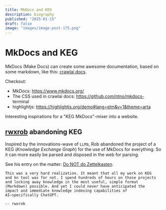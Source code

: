 ```yaml
---
title: MkDocs and KEG
description: biography
published: "2025-01-15"
draft: false
image: "images/image-post-175.png"
---
```


# MkDocs and KEG

MkDocs (Make Docs) can create some awesome documentation, based on   some markdown, like this: [crawlai docs](https://docs.crawl4ai.com/).

Checkout:
- MkDocs: https://www.mkdocs.org/
- The CSS used in crawlai docs: https://github.com/ntno/mkdocs-      terminal
- highlightjs: https://highlightjs.org/demo#lang=elm&v=1&theme=arta

Interesting inspirations for a "KEG MkDocs"-mixer into a website.

## [rwxrob](https://github.com/rwxrob) abandoning KEG

Inspired by the innovations-wave of `LLM`s, Rob abandoned the        project of a KEG (*Knowledge Exchange Graph*) for the use of MkDocs  for everything. So it can more easily be parsed and disposed in the  web for parsing.

See his entry on the matter: [Do NOT do Zettelkasten](https://rwxrob.github.io/blog/#_do_not_do_zettelkasten).

``` quote
This was a very hard realization. It meant that all my work on KEG   and kn tool was for not. I spend hundreds of hours on those projects and locking away knowledge in the most useful, simple format         (Markdown) possible. And yet I could never have anticipated the      impact and immediate knowledge indexing capabilities of              AI—specifically ChatGPT.

-- rwxrob
```
